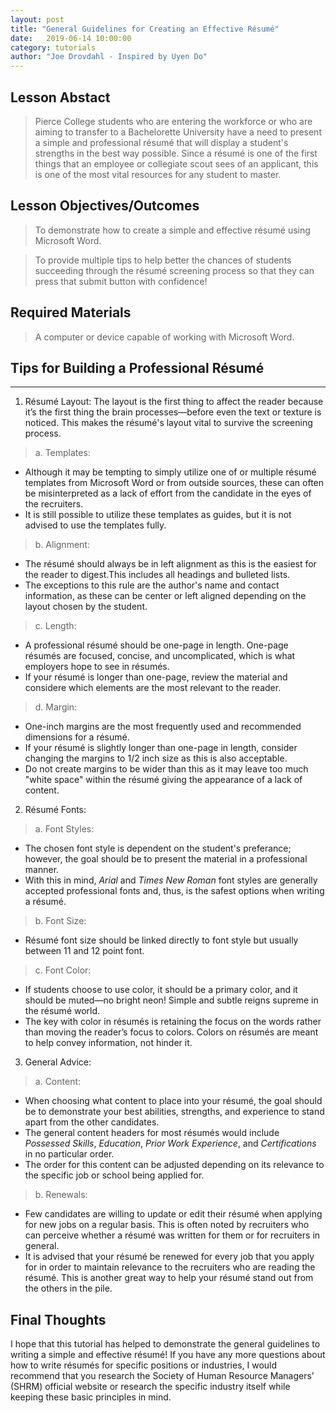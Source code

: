 ```yaml
---
layout: post
title: "General Guidelines for Creating an Effective Résumé" 
date:   2019-06-14 10:00:00
category: tutorials
author: "Joe Drovdahl - Inspired by Uyen Do" 
---
```


## Lesson Abstact
>Pierce College students who are entering the workforce or who are aiming to transfer to a Bachelorette University have a need to present a simple and professional résumé that will display a student's strengths in the best way possible. Since a résumé is one of the first things that an employee or collegiate scout sees of an applicant, this is one of the most vital resources for any student to master.

## Lesson Objectives/Outcomes
>To demonstrate how to create a simple and effective résumé using Microsoft Word.

>To provide multiple tips to help better the chances of students succeeding through the résumé screening process so that they can press that submit button with confidence!

## Required Materials

>A computer or device capable of working with Microsoft Word.

## Tips for Building a Professional Résumé
----------------------
1. Résumé Layout:
 The layout is the first thing to affect the reader because it’s the first thing the brain processes—before even the text or texture is noticed. This makes the résumé's layout vital to survive the screening process.
>a. Templates:
- Although it may be tempting to simply utilize one of or multiple résumé templates from Microsoft Word or from outside sources, these can often be misinterpreted as a lack of effort from the candidate in the eyes of the recruiters.
- It is still possible to utilize these templates as guides, but it is not advised to use the templates fully.
>b. Alignment:
- The résumé should always be in left alignment as this is the easiest for the reader to digest.This includes all headings and bulleted lists.
- The exceptions to this rule are the author's name and contact information, as these can be center or left aligned depending on the layout chosen by the student.
>c. Length:
- A professional résumé should be one-page in length. One-page résumés are focused, concise, and uncomplicated, which is what employers hope to see in résumés. 
- If your résumé is longer than one-page, review the material and considere which elements are the most relevant to the reader.
>d. Margin:
- One-inch margins are the most frequently used and recommended dimensions for a résumé.
- If your résumé is slightly longer than one-page in length, consider changing the margins to 1/2 inch size as this is also acceptable. 
- Do not create margins to be wider than this as it may leave too much "white space" within the résumé giving the appearance of a lack of content.

2. Résumé Fonts:
>a. Font Styles: 
- The chosen font style is dependent on the student's preferance; however, the goal should be to present the material in a professional manner. 
- With this in mind, *Arial* and *Times New Roman* font styles are generally accepted professional fonts and, thus, is the safest options when writing a résumé.
>b. Font Size:
- Résumé font size should be linked directly to font style but usually between 11 and 12 point font.
>c. Font Color:
- If students choose to use color, it should be a primary color, and it should be muted—no bright neon! Simple and subtle reigns supreme in the résumé world.
- The key with color in résumés is retaining the focus on the words rather than moving the reader’s focus to colors. Colors on résumés are meant to help convey information, not hinder it.

3. General Advice:
>a. Content:
- When choosing what content to place into your résumé, the goal should be to demonstrate your best abilities, strengths, and experience to stand apart from the other candidates. 
- The general content headers for most résumés would include *Possessed Skills*, *Education*, *Prior Work Experience*, and *Certifications* in no particular order. 
- The order for this content can be adjusted depending on its relevance to the specific job or school being applied for.
>b. Renewals:
- Few candidates are willing to update or edit their résumé when applying for new jobs on a regular basis. This is often noted by recruiters who can perceive whether a résumé was written for them or for recruiters in general.
- It is advised that your résumé be renewed for every job that you apply for in order to maintain relevance to the recruiters who are reading the résumé. This is another great way to help your résumé stand out from the others in the pile.

## Final Thoughts

I hope that this tutorial has helped to demonstrate the general guidelines to writing a simple and effective résumé! If you have any more questions about how to write résumés for specific positions or industries, I would recommend that you research the Society of Human Resource Managers' (SHRM) official website or research the specific industry itself while keeping these basic principles in mind.
